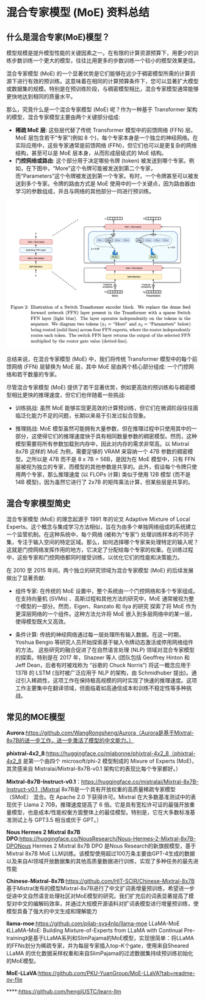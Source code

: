 # 混合专家模型 (MoE) 资料总结

## 什么是混合专家(MoE)模型？

模型规模是提升模型性能的关键因素之一。在有限的计算资源预算下，用更少的训练步数训练一个更大的模型，往往比用更多的步数训练一个较小的模型效果更佳。

混合专家模型 (MoE) 的一个显著优势是它们能够在远少于稠密模型所需的计算资源下进行有效的预训练。这意味着在相同的计算预算条件下，您可以显著扩大模型或数据集的规模。特别是在预训练阶段，与稠密模型相比，混合专家模型通常能够更快地达到相同的质量水平。

那么，究竟什么是一个混合专家模型 (MoE) 呢？作为一种基于 Transformer 架构的模型，混合专家模型主要由两个关键部分组成:

- **稀疏 MoE 层**: 这些层代替了传统 Transformer 模型中的前馈网络 (FFN) 层。MoE 层包含若干“专家”(例如 8 个)，每个专家本身是一个独立的神经网络。在实际应用中，这些专家通常是前馈网络 (FFN)，但它们也可以是更复杂的网络结构，甚至可以是 MoE 层本身，从而形成层级式的 MoE 结构。
- **门控网络或路由**: 这个部分用于决定哪些令牌 (token) 被发送到哪个专家。例如，在下图中，“More”这个令牌可能被发送到第二个专家，而“Parameters”这个令牌被发送到第一个专家。有时，一个令牌甚至可以被发送到多个专家。令牌的路由方式是 MoE 使用中的一个关键点，因为路由器由学习的参数组成，并且与网络的其他部分一同进行预训练。

![Alt text](00_switch_transformer.png)

总结来说，在混合专家模型 (MoE) 中，我们将传统 Transformer 模型中的每个前馈网络 (FFN) 层替换为 MoE 层，其中 MoE 层由两个核心部分组成: 一个门控网络和若干数量的专家。

尽管混合专家模型 (MoE) 提供了若干显著优势，例如更高效的预训练和与稠密模型相比更快的推理速度，但它们也伴随着一些挑战:

- 训练挑战: 虽然 MoE 能够实现更高效的计算预训练，但它们在微调阶段往往面临泛化能力不足的问题，长期以来易于引发过拟合现象。

- 推理挑战: MoE 模型虽然可能拥有大量参数，但在推理过程中只使用其中的一部分，这使得它们的推理速度快于具有相同数量参数的稠密模型。然而，这种模型需要将所有参数加载到内存中，因此对内存的需求非常高。以 Mixtral 8x7B 这样的 MoE 为例，需要足够的 VRAM 来容纳一个 47B 参数的稠密模型。之所以是 47B 而不是 8 x 7B = 56B，是因为在 MoE 模型中，只有 FFN 层被视为独立的专家，而模型的其他参数是共享的。此外，假设每个令牌只使用两个专家，那么推理速度 (以 FLOPs 计算) 类似于使用 12B 模型 (而不是 14B 模型)，因为虽然它进行了 2x7B 的矩阵乘法计算，但某些层是共享的。

## 混合专家模型简史

混合专家模型 (MoE) 的理念起源于 1991 年的论文 Adaptive Mixture of Local Experts。这个概念与集成学习方法相似，旨在为由多个单独网络组成的系统建立一个监管机制。在这种系统中，每个网络 (被称为“专家”) 处理训练样本的不同子集，专注于输入空间的特定区域。那么，如何选择哪个专家来处理特定的输入呢？这就是门控网络发挥作用的地方，它决定了分配给每个专家的权重。在训练过程中，这些专家和门控网络都同时接受训练，以优化它们的性能和决策能力。

在 2010 至 2015 年间，两个独立的研究领域为混合专家模型 (MoE) 的后续发展做出了显著贡献:

- 组件专家: 在传统的 MoE 设置中，整个系统由一个门控网络和多个专家组成。在支持向量机 (SVMs) 、高斯过程和其他方法的研究中，MoE 通常被视为整个模型的一部分。然而，Eigen、Ranzato 和 Ilya 的研究 探索了将 MoE 作为更深层网络的一个组件。这种方法允许将 MoE 嵌入到多层网络中的某一层，使得模型既大又高效。

- 条件计算: 传统的神经网络通过每一层处理所有输入数据。在这一时期，Yoshua Bengio 等研究人员开始探索基于输入令牌动态激活或停用网络组件的方法。
这些研究的融合促进了在自然语言处理 (NLP) 领域对混合专家模型的探索。特别是在 2017 年，Shazeer 等人 (团队包括 Geoffrey Hinton 和 Jeff Dean，后者有时被戏称为 “谷歌的 Chuck Norris”) 将这一概念应用于 137B 的 LSTM (当时被广泛应用于 NLP 的架构，由 Schmidhuber 提出)。通过引入稀疏性，这项工作在保持极高规模的同时实现了快速的推理速度。这项工作主要集中在翻译领域，但面临着如高通信成本和训练不稳定性等多种挑战。



## 常见的MOE模型

 **Aurora**:https://github.com/WangRongsheng/Aurora（Aurora是基于Mixtral-8x7B的进一步工作，进一步激活了模型的中文能力。）

**phixtral-4x2_8**:https://huggingface.co/mlabonne/phixtral-4x2_8（phixtral-4x2_8 是第一个由四个 microsoft/phi-2 模型制成的 Mixure of Experts (MoE)，其灵感来自 Mistralai/Mixtral-8x7B-v0.1 架构它的表现比每个专家都好。）

**Mixtral-8x7B-Instruct-v0.1**：https://huggingface.co/mistralai/Mixtral-8x7B-Instruct-v0.1（Mixtral 8x7B是一个具有开放权重的高质量稀疏专家模型 （SMoE） 混合。在 Apache 2.0 下获得许可。Mixtral 在大多数基准测试中的表现优于 Llama 2 70B，推理速度提高了 6 倍。它是具有宽松许可证的最强开放重量模型，也是成本/性能权衡方面整体上的最佳模型。特别是，它在大多数标准基准测试上与 GPT3.5 相当或优于 GPT。）

**Nous Hermes 2 Mixtral 8x7B DPO**:https://huggingface.co/NousResearch/Nous-Hermes-2-Mixtral-8x7B-DPONous Hermes 2 Mixtral 8x7B DPO 是Nous Research的新旗舰模型，基于Mixtral 8x7B MoE LLM训练。该模型使用超过100万条主要由GPT-4生成的数据以及来自AI领域开放数据集的其他高质量数据进行训练，实现了多种任务的最先进性能

**Chinese-Mixtral-8x7B**:https://github.com/HIT-SCIR/Chinese-Mixtral-8x7B  基于Mistral发布的模型Mixtral-8x7B进行了中文扩词表增量预训练，希望进一步促进中文自然语言处理社区对MoE模型的研究。我们扩充后的词表显著提高了模型对中文的编解码效率，并通过大规模开源语料对扩词表模型进行增量预训练，使模型具备了强大的中文生成和理解能力

**llama-moe**:https://github.com/pjlab-sys4nlp/llama-moe  LLaMA-MoE《LLaMA-MoE: Building Mixture-of-Experts from LLaMA with Continual Pre-training》是基于LLaMA系列和SlimPajama的MoE模型，实现很简单：将LLaMA的FFNs划分为稀疏专家，并为每层专家插入top-K个gate，使用来自Sheared LLaMA 的优化数据采样权重和来自SlimPajama的过滤数据集持续预训练初始化的MoE模型。

**MoE-LLaVA**:https://github.com/PKU-YuanGroup/MoE-LLaVA?tab=readme-ov-file

****:https://github.com/hengjiUSTC/learn-llm
